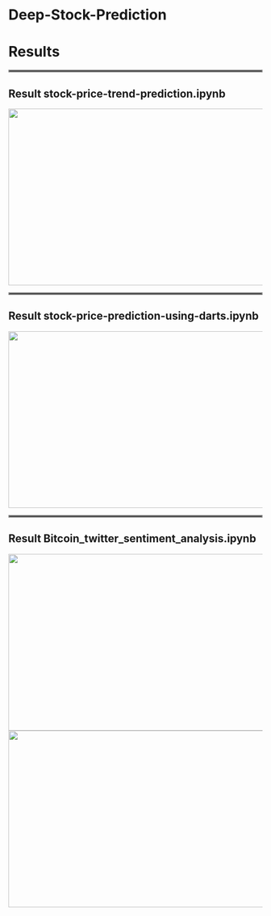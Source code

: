 # Deep-Stock-Prediction

# Results
<hr style="border:2px solid gray">

## Result stock-price-trend-prediction.ipynb
<img src="https://github.com/amousavi9/Deep-Stock-Price-Prediction/blob/main/results/trend-prediction-acc.jpg" width="650" height="350"/>


<hr style="border:2px solid gray">

## Result stock-price-prediction-using-darts.ipynb
<img src="https://github.com/amousavi9/Deep-Stock-Price-Prediction/blob/main/results/darts-res.jpg" width="650" height="350"/>

<hr style="border:2px solid gray">

## Result Bitcoin_twitter_sentiment_analysis.ipynb
<img src="https://github.com/amousavi9/Deep-Stock-Price-Prediction/blob/main/results/sentiment-res1.png" width="650" height="350"/> 
<img src="https://github.com/amousavi9/Deep-Stock-Price-Prediction/blob/main/results/sentiment-res2.JPG" width="650" height="350"/>
  
